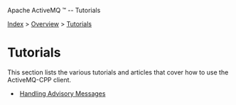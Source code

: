 Apache ActiveMQ ™ -- Tutorials 

[Index](index.html) > [Overview](overview.html) > [Tutorials](tutorials.html)

Tutorials
=========

This section lists the various tutorials and articles that cover how to use the ActiveMQ-CPP client.

*    [Handling Advisory Messages](handling-advisory-messages.html)

